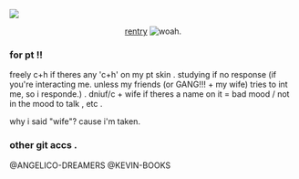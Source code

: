 ![](https://litter.catbox.moe/xpzlai.png)
<p align="center"

[rentry](https://rentry.co/boxtenn) ![woah.](https://i.postimg.cc/pTvJ2CVg/Boxten-Render-1.png)


### for pt !!

freely c+h if theres any 'c+h' on my pt skin .
studying if no response (if you're interacting me. unless my friends (or GANG!!! + my wife) tries to int me, so i responde.) . 
dniuf/c + wife if theres a name on it = bad mood / not in the mood to talk , etc .

why i said "wife"? cause i'm taken.

### other git accs .
@ANGELICO-DREAMERS
@KEVIN-BOOKS


